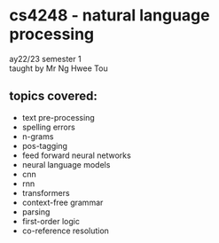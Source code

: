 # cs4248 - natural language processing
ay22/23 semester 1 </br>
taught by Mr Ng Hwee Tou

## topics covered:
- text pre-processing
- spelling errors
- n-grams
- pos-tagging
- feed forward neural networks
- neural language models
- cnn 
- rnn
- transformers
- context-free grammar
- parsing
- first-order logic
- co-reference resolution